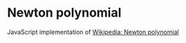 # Newton polynomial

JavaScript implementation of [Wikipedia: Newton polynomial] 

[Wikipedia: Newton polynomial]:https://en.wikipedia.org/wiki/Newton_polynomial